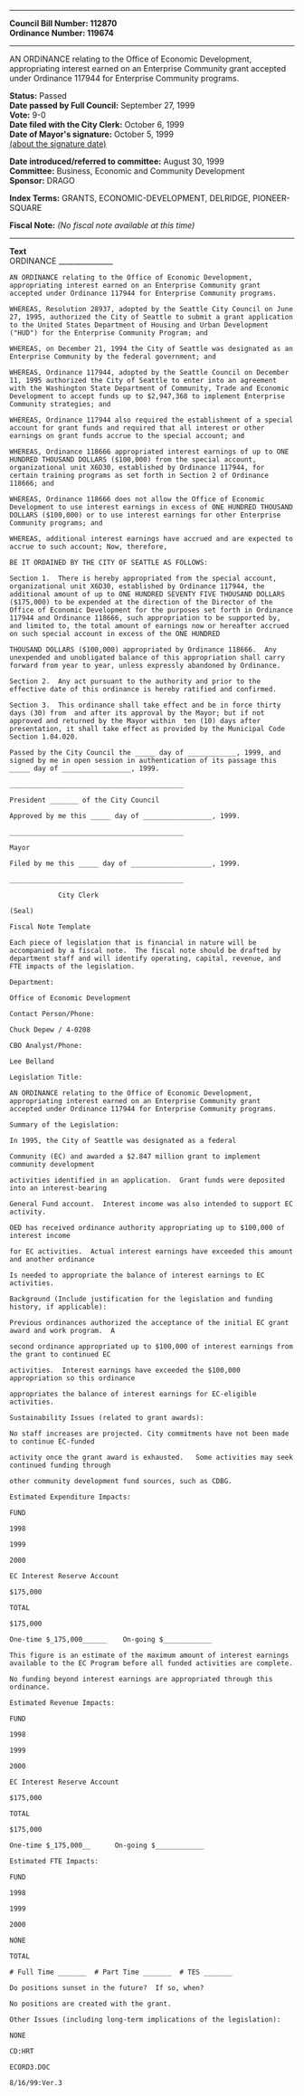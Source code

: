 * * * * *  
  
**Council Bill Number: [](#h0)[](#h2)112870**   
**Ordinance Number: 119674**  
  
* * * * *  
  
AN ORDINANCE relating to the Office of Economic Development, appropriating interest earned on an Enterprise Community grant accepted under Ordinance 117944 for Enterprise Community programs.  
  
**Status:** Passed   
**Date passed by Full Council:** September 27, 1999   
**Vote:** 9-0   
**Date filed with the City Clerk:** October 6, 1999   
**Date of Mayor's signature:** October 5, 1999   
[(about the signature date)](/~public/approvaldate.htm)   
  
  
**Date introduced/referred to committee:** August 30, 1999   
**Committee:** Business, Economic and Community Development   
**Sponsor:** DRAGO   
  
**Index Terms:** GRANTS, ECONOMIC-DEVELOPMENT, DELRIDGE, PIONEER-SQUARE  
  
**Fiscal Note:** *(No fiscal note available at this time)*  
  
* * * * *  
  
**Text**  
    ORDINANCE _______________  
  
    AN ORDINANCE relating to the Office of Economic Development,  
    appropriating interest earned on an Enterprise Community grant  
    accepted under Ordinance 117944 for Enterprise Community programs.  
  
    WHEREAS, Resolution 28937, adopted by the Seattle City Council on June  
    27, 1995, authorized the City of Seattle to submit a grant application  
    to the United States Department of Housing and Urban Development  
    ("HUD") for the Enterprise Community Program; and  
  
    WHEREAS, on December 21, 1994 the City of Seattle was designated as an  
    Enterprise Community by the federal government; and  
  
    WHEREAS, Ordinance 117944, adopted by the Seattle Council on December  
    11, 1995 authorized the City of Seattle to enter into an agreement  
    with the Washington State Department of Community, Trade and Economic  
    Development to accept funds up to $2,947,368 to implement Enterprise  
    Community strategies; and  
  
    WHEREAS, Ordinance 117944 also required the establishment of a special  
    account for grant funds and required that all interest or other  
    earnings on grant funds accrue to the special account; and  
  
    WHEREAS, Ordinance 118666 appropriated interest earnings of up to ONE  
    HUNDRED THOUSAND DOLLARS ($100,000) from the special account,  
    organizational unit X6D30, established by Ordinance 117944, for  
    certain training programs as set forth in Section 2 of Ordinance  
    118666; and  
  
    WHEREAS, Ordinance 118666 does not allow the Office of Economic  
    Development to use interest earnings in excess of ONE HUNDRED THOUSAND  
    DOLLARS ($100,000) or to use interest earnings for other Enterprise  
    Community programs; and  
  
    WHEREAS, additional interest earnings have accrued and are expected to  
    accrue to such account; Now, therefore,  
  
    BE IT ORDAINED BY THE CITY OF SEATTLE AS FOLLOWS:  
  
    Section 1.  There is hereby appropriated from the special account,  
    organizational unit X6D30, established by Ordinance 117944, the  
    additional amount of up to ONE HUNDRED SEVENTY FIVE THOUSAND DOLLARS  
    ($175,000) to be expended at the direction of the Director of the  
    Office of Economic Development for the purposes set forth in Ordinance  
    117944 and Ordinance 118666, such appropriation to be supported by,  
    and limited to, the total amount of earnings now or hereafter accrued  
    on such special account in excess of the ONE HUNDRED  
  
    THOUSAND DOLLARS ($100,000) appropriated by Ordinance 118666.  Any  
    unexpended and unobligated balance of this appropriation shall carry  
    forward from year to year, unless expressly abandoned by Ordinance.  
  
    Section 2.  Any act pursuant to the authority and prior to the  
    effective date of this ordinance is hereby ratified and confirmed.  
  
    Section 3.  This ordinance shall take effect and be in force thirty  
    days (30) from  and after its approval by the Mayor; but if not  
    approved and returned by the Mayor within  ten (10) days after  
    presentation, it shall take effect as provided by the Municipal Code  
    Section 1.04.020.  
  
    Passed by the City Council the _____ day of ____________, 1999, and  
    signed by me in open session in authentication of its passage this  
    _____ day of _________________, 1999.  
  
    ___________________________________________  
  
    President _______ of the City Council  
  
    Approved by me this _____ day of _________________, 1999.  
  
    ___________________________________________  
  
    Mayor  
  
    Filed by me this _____ day of ____________________, 1999.  
  
    ___________________________________________  
  
                City Clerk  
  
    (Seal)  
  
    Fiscal Note Template  
  
    Each piece of legislation that is financial in nature will be  
    accompanied by a fiscal note.  The fiscal note should be drafted by  
    department staff and will identify operating, capital, revenue, and  
    FTE impacts of the legislation.  
  
    Department:  
  
    Office of Economic Development  
  
    Contact Person/Phone:  
  
    Chuck Depew / 4-0208  
  
    CBO Analyst/Phone:  
  
    Lee Belland  
  
    Legislation Title:  
  
    AN ORDINANCE relating to the Office of Economic Development,  
    appropriating interest earned on an Enterprise Community grant  
    accepted under Ordinance 117944 for Enterprise Community programs.  
  
    Summary of the Legislation:  
  
    In 1995, the City of Seattle was designated as a federal  
  
    Community (EC) and awarded a $2.847 million grant to implement  
    community development  
  
    activities identified in an application.  Grant funds were deposited  
    into an interest-bearing  
  
    General Fund account.  Interest income was also intended to support EC  
    activity.  
  
    OED has received ordinance authority appropriating up to $100,000 of  
    interest income  
  
    for EC activities.  Actual interest earnings have exceeded this amount  
    and another ordinance  
  
    Is needed to appropriate the balance of interest earnings to EC  
    activities.  
  
    Background (Include justification for the legislation and funding  
    history, if applicable):  
  
    Previous ordinances authorized the acceptance of the initial EC grant  
    award and work program.  A  
  
    second ordinance appropriated up to $100,000 of interest earnings from  
    the grant to continued EC  
  
    activities.  Interest earnings have exceeded the $100,000  
    appropriation so this ordinance  
  
    appropriates the balance of interest earnings for EC-eligible  
    activities.  
  
    Sustainability Issues (related to grant awards):  
  
    No staff increases are projected. City commitments have not been made  
    to continue EC-funded  
  
    activity once the grant award is exhausted.   Some activities may seek  
    continued funding through  
  
    other community development fund sources, such as CDBG.  
  
    Estimated Expenditure Impacts:  
  
    FUND  
  
    1998  
  
    1999  
  
    2000  
  
    EC Interest Reserve Account  
  
    $175,000  
  
    TOTAL  
  
    $175,000  
  
    One-time $_175,000______    On-going $____________  
  
    This figure is an estimate of the maximum amount of interest earnings  
    available to the EC Program before all funded activities are complete.  
  
    No funding beyond interest earnings are appropriated through this  
    ordinance.  
  
    Estimated Revenue Impacts:  
  
    FUND  
  
    1998  
  
    1999  
  
    2000  
  
    EC Interest Reserve Account  
  
    $175,000  
  
    TOTAL  
  
    $175,000  
  
    One-time $_175,000__      On-going $____________  
  
    Estimated FTE Impacts:  
  
    FUND  
  
    1998  
  
    1999  
  
    2000  
  
    NONE  
  
    TOTAL  
  
    # Full Time _______  # Part Time _______  # TES _______  
  
    Do positions sunset in the future?  If so, when?  
  
    No positions are created with the grant.  
  
    Other Issues (including long-term implications of the legislation):  
  
    NONE  
  
    CD:HRT  
  
    ECORD3.DOC  
  
    8/16/99:Ver.3  
